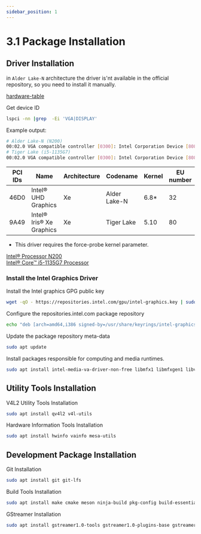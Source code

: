 ```yaml
---
sidebar_position: 1
---
```


# 3.1 Package Installation

## Driver Installation

in `Alder Lake-N` architecture the driver is'nt available in the official repository, so you need to install it manually.

[hardware-table](https://dgpu-docs.intel.com/devices/hardware-table.html)

Get device ID

```bash
lspci -nn |grep  -Ei 'VGA|DISPLAY'
```

Example output:

```bash
# Alder Lake-N (N200)
00:02.0 VGA compatible controller [0300]: Intel Corporation Device [8086:46d0]
# Tiger Lake (i5-1135G7)
00:02.0 VGA compatible controller [0300]: Intel Corporation Device [8086:9A49]
```

| PCI IDs | Name | Architecture | Codename | Kernel | EU number |
|---|---|---|---|---|---|
| 46D0 | Intel® UHD Graphics | Xe | Alder Lake-N | 6.8* | 32 |
| 9A49 | Intel® Iris® Xe Graphics | Xe | Tiger Lake | 5.10 | 80 |

* This driver requires the force-probe kernel parameter.

[Intel® Processor N200](https://www.intel.com/content/www/us/en/products/sku/231804/intel-processor-n200-6m-cache-up-to-3-70-ghz/specifications.html)  
[Intel® Core™ i5-1135G7 Processor](https://www.intel.com/content/www/us/en/products/sku/208658/intel-core-i51135g7-processor-8m-cache-up-to-4-20-ghz/specifications.html)

### Install the Intel Graphics Driver

Install the Intel graphics GPG public key

```bash
wget -qO - https://repositories.intel.com/gpu/intel-graphics.key | sudo gpg --yes --dearmor --output /usr/share/keyrings/intel-graphics.gpg
```

Configure the repositories.intel.com package repository

```bash
echo "deb [arch=amd64,i386 signed-by=/usr/share/keyrings/intel-graphics.gpg] https://repositories.intel.com/gpu/ubuntu jammy client" | sudo tee /etc/apt/sources.list.d/intel-gpu-jammy.list
```

Update the package repository meta-data

```bash
sudo apt update
```

Install packages responsible for computing and media runtimes.

```bash
sudo apt install intel-media-va-driver-non-free libmfx1 libmfxgen1 libvpl2 libegl-mesa0 libegl1-mesa libegl1-mesa-dev libgbm1 libgl1-mesa-dev libgl1-mesa-dri libglapi-mesa libgles2-mesa-dev libglx-mesa0 libigdgmm12 libxatracker2 mesa-va-drivers mesa-vdpau-drivers mesa-vulkan-drivers va-driver-all
```

## Utility Tools Installation

V4L2 Utility Tools Installation

```bash
sudo apt install qv4l2 v4l-utils
```

Hardware Information Tools Installation

```bash
sudo apt install hwinfo vainfo mesa-utils
```

## Development Package Installation

Git Installation

```bash
sudo apt install git git-lfs
```

Build Tools Installation

```bash
sudo apt install make cmake meson ninja-build pkg-config build-essential
```

GStreamer Installation

```bash
sudo apt install gstreamer1.0-tools gstreamer1.0-plugins-base gstreamer1.0-plugins-good gstreamer1.0-plugins-bad gstreamer1.0-plugins-ugly gstreamer1.0-vaapi gstreamer1.0-libav gstreamer1.0-rtsp libgstreamer1.0-dev libgstreamer-plugins-base1.0-dev libgstreamer-plugins-good1.0-dev libgstreamer-plugins-bad1.0-dev
```
